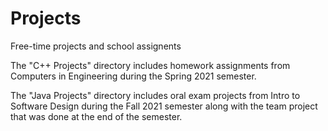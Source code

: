 # Projects
Free-time projects and school assignents

The "C++ Projects" directory includes homework assignments from Computers in Engineering during the Spring 2021 semester.

The "Java Projects" directory includes oral exam projects from Intro to Software Design during the Fall 2021 semester along
with the team project that was done at the end of the semester.
